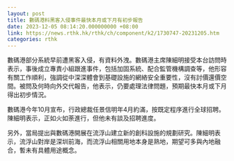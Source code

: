 ```yaml
---
layout: post
title: 數碼港料黑客入侵事件最快本月或下月有初步報告
date: 2023-12-05 08:14:20.000000000 +08:00
link: https://news.rthk.hk/rthk/ch/component/k2/1730747-20231205.htm
categories: rthk
---
```


數碼港部分系統早前遭黑客入侵，有資料外洩。數碼港主席陳細明接受本台訪問時表示，事後成立專責小組跟進事件，包括加固系統、配合監管機構調查等，他形容有關工作順利，強調從中深深體會到基礎設施的網絡安全重要性，沒有討價還價空間。被問及何時向外交代報告，他表示，仍要處理法律問題，預期最快本月或下月得出初步情況。

數碼港今年10月宣布，行政總裁任景信明年4月約滿，按既定程序進行全球招聘。陳細明表示，正如火如荼進行，但他未有談及招聘進度。

另外，當局提出與數碼港開展在流浮山建立新的創科設施的規劃研究。陳細明表示，流浮山對岸是深圳前海，而流浮山相關用地本身是熟地，期望可多與內地融合，暫未有具體用途概念。
